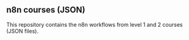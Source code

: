 ## n8n courses (JSON)
This repository contains the n8n workflows from level 1 and 2 courses (JSON files).
